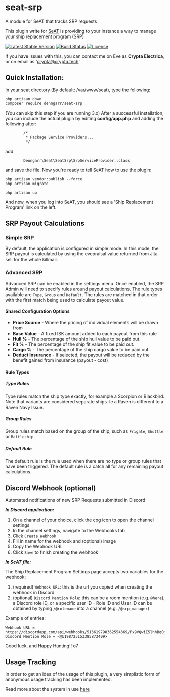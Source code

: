 # seat-srp
A module for SeAT that tracks SRP requests

This plugin write for [SeAT](https://github.com/eveseat/seat) is providing to your instance a way to manage your ship replacement program (SRP)

[![Latest Stable Version](https://img.shields.io/packagist/v/denngarr/seat-srp.svg?style=flat-square)]()
[![Build Status](https://img.shields.io/travis/dysath/seat-srp.svg?style=flat-square)](https://travis-ci.org/dysath/seat-srp)
[![License](https://img.shields.io/badge/license-GPLv2-blue.svg?style=flat-square)](https://raw.githubusercontent.com/dysath/seat-srp/master/LICENSE)

If you have issues with this, you can contact me on Eve as **Crypta Electrica**, or on email as 'crypta@crypta.tech'

## Quick Installation:

In your seat directory (By default:  /var/www/seat), type the following:

```
php artisan down
composer require denngarr/seat-srp
```

(You can skip this step if you are running 3.x)
After a successful installation, you can include the actual plugin by editing **config/app.php** and adding the following after:

```
        /*
         * Package Service Providers...
         */
```
add
```
        Denngarr\Seat\SeatSrp\SrpServiceProvider::class
```

and save the file.  Now you're ready to tell SeAT how to use the plugin:

```
php artisan vendor:publish --force
php artisan migrate

php artisan up
```

And now, when you log into SeAT, you should see a 'Ship Replacement Program' link on the left.

## SRP Payout Calculations

### Simple SRP

By default, the application is configured in simple mode. In this mode, the SRP payout is calculated by using the evepraisal value returned from Jita sell for the whole killmail.

### Advanced SRP

Advanced SRP can be enabled in the settings menu. Once enabled, the SRP Admin will need to specify rules around payout calculations. The rule types available are `Type`, `Group` and `Default`. The rules are matched in that order with the first match being used to calculate payout value.

#### Shared Configuration Options

- **Price Source** - Where the pricing of individual elements will be drawn from
- **Base Value** - A fixed ISK amount added to each payout from this rule
- **Hull %** - The percentage of the ship hull value to be paid out. 
- **Fit %** - The percentage of the ship fit value to be paid out. 
- **Cargo %** - The percentage of the ship cargo value to be paid out. 
- **Deduct Insurance** - If selected, the payout will be reduced by the benefit gained from insurance (payout - cost)

#### Rule Types

##### Type Rules
Type rules match the ship type exactly, for example a Scorpion or Blackbird. Note that variants are considered separate ships. Ie a Raven is different to a Raven Navy Issue. 

##### Group Rules
Group rules match based on the group of the ship, such as `Frigate`, `Shuttle` or `Battleship`.

##### Default Rule
The default rule is the rule used when there are no type or group rules that have been triggered. The default rule is a catch all for any remaining payout calculations.

## Discord Webhook (optional)

Automated notifications of new SRP Requests submitted in Discord

***In Discord application:***

1. On a channel of your choice, click the cog icon to open the channel settings
2. In the channel settings, navigate to the Webhooks tab
3. Click `Create Webhook`
4. Fill in name for the webhook and (optional) image
5. Copy the Webhook URL
6. Click `Save` to finish creating the webhook

***In SeAT file:***

The Ship Replacement Program Settings page accepts two variables for the webhook:

1. (required) `Webhook URL`: this is the url you copied when creating the webhook in Discord
2. (optional) `Discord Mention Role`: this can be a room mention (e.g. `@here`), a Discord role ID, or a specific user ID
        - Role ID and User ID can be obtained by typing `/@rolename` into a channel (e.g. `/@srp_manager`) 


Example of entries:

```
Webhook URL = https://discordapp.com/api/webhooks/513619798362554369/Px9VQwiE5lhhBqOjW7rFBuLmLzMimwcklC2kIDJhQ9hLcDzCRPCkbI0LgWq6YwIbFtuk
Discord Mention Role = <@&198725153385873409>
```


Good luck, and Happy Hunting!!  o7


## Usage Tracking

In order to get an idea of the usage of this plugin, a very simplistic form of anonymous usage tracking has been implemented.

Read more about the system in use [here](https://github.com/Crypta-Eve/snoopy)
